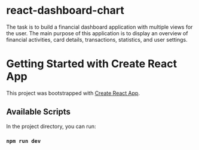# react-dashboard-chart
The task is to build a financial dashboard application with multiple views for the user. The main purpose of this application is to display an overview of financial activities, card details, transactions, statistics, and user settings.


# Getting Started with Create React App

This project was bootstrapped with [Create React App](https://github.com/facebook/create-react-app).

## Available Scripts

In the project directory, you can run:

### `npm run dev`
